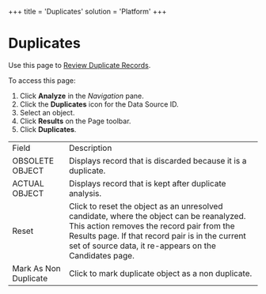 +++
title = 'Duplicates'
solution = 'Platform'
+++

# Duplicates

<div class="use">

Use this page to [Review Duplicate
Records](../Use_Cases/Review_Duplicate_Records).

</div>

To access this page:

1.  Click **Analyze** in the *Navigation* pane.
2.  Click the **Duplicates** icon for the Data Source ID.
3.  Select an object.
4.  Click **Results** on the Page toolbar.
5.  Click
<span style="font-weight: bold;">Duplicates</span>.

|                       |                                                                                                                                                                                                                                                      |
| --------------------- | ---------------------------------------------------------------------------------------------------------------------------------------------------------------------------------------------------------------------------------------------------- |
| Field                 | Description                                                                                                                                                                                                                                          |
| OBSOLETE OBJECT       | Displays record that is discarded because it is a duplicate.                                                                                                                                                                                         |
| ACTUAL OBJECT         | Displays record that is kept after duplicate analysis.                                                                                                                                                                                               |
| Reset                 | Click to reset the object as an unresolved candidate, where the object can be reanalyzed. This action removes the record pair from the Results page. If that record pair is in the current set of source data, it re-appears on the Candidates page. |
| Mark As Non Duplicate | Click to mark duplicate object as a non duplicate.                                                                                                                                                                                                   |
